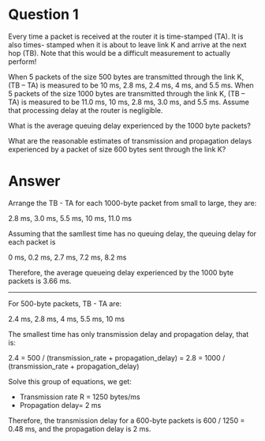 # Question 1

Every time a packet is received at the router it is time-stamped (TA). It is also times- stamped when it is about to leave link K and arrive at the next hop (TB). Note that this would be a difficult measurement to actually perform!

When 5 packets of the size 500 bytes are transmitted through the link K, (TB – TA) is measured to be 10 ms, 2.8 ms, 2.4 ms, 4 ms, and 5.5 ms. When 5 packets of the size 1000 bytes are transmitted through the link K, (TB – TA) is measured to be 11.0 ms, 10 ms, 2.8 ms, 3.0 ms, and 5.5 ms. Assume that processing delay at the router is negligible.

What is the average queuing delay experienced by the 1000 byte packets?

What are the reasonable estimates of transmission and propagation delays experienced by a packet of size 600 bytes sent through the link K?

# Answer
Arrange the TB - TA for each 1000-byte packet from small to large, they are:

2.8 ms, 3.0 ms, 5.5 ms, 10 ms, 11.0 ms

Assuming that the samllest time has no queuing delay, the queuing delay for each packet is

0 ms, 0.2 ms, 2.7 ms, 7.2 ms, 8.2 ms

Therefore, the average queueing delay experienced by the 1000 byte packets is 3.66 ms.

---

For 500-byte packets, TB - TA are: 

2.4 ms, 2.8 ms, 4 ms, 5.5 ms, 10 ms

The smallest time has only transmission delay and propagation delay, that is:

2.4 = 500 / (transmission_rate + propagation_delay) = 2.8 = 1000 / (transmission_rate + propagation_delay)

Solve this group of equations, we get:

- Transmission rate R = 1250 bytes/ms
- Propagation delay= 2 ms

Therefore, the transmission delay for a 600-byte packets is 600 / 1250 = 0.48 ms, and the propagation delay is 2 ms.